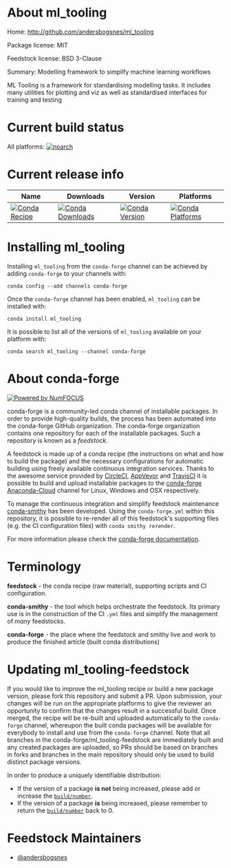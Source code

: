 <!--
# -*- mode: jinja -*-
-->

About ml_tooling
================

Home: http://github.com/andersbogsnes/ml_tooling

Package license: MIT

Feedstock license: BSD 3-Clause

Summary: Modelling framework to simplify machine learning workflows

ML Tooling is a framework for standardising modelling tasks. It includes many utilities
for plotting and viz as well as standardised interfaces for training and testing


Current build status
====================

All platforms:
[![noarch](https://img.shields.io/circleci/project/github/conda-forge/ml_tooling-feedstock/master.svg?label=noarch)](https://circleci.com/gh/conda-forge/ml_tooling-feedstock)

Current release info
====================

| Name | Downloads | Version | Platforms |
| --- | --- | --- | --- |
| [![Conda Recipe](https://img.shields.io/badge/recipe-ml_tooling-green.svg)](https://anaconda.org/conda-forge/ml_tooling) | [![Conda Downloads](https://img.shields.io/conda/dn/conda-forge/ml_tooling.svg)](https://anaconda.org/conda-forge/ml_tooling) | [![Conda Version](https://img.shields.io/conda/vn/conda-forge/ml_tooling.svg)](https://anaconda.org/conda-forge/ml_tooling) | [![Conda Platforms](https://img.shields.io/conda/pn/conda-forge/ml_tooling.svg)](https://anaconda.org/conda-forge/ml_tooling) |

Installing ml_tooling
=====================

Installing `ml_tooling` from the `conda-forge` channel can be achieved by adding `conda-forge` to your channels with:

```
conda config --add channels conda-forge
```

Once the `conda-forge` channel has been enabled, `ml_tooling` can be installed with:

```
conda install ml_tooling
```

It is possible to list all of the versions of `ml_tooling` available on your platform with:

```
conda search ml_tooling --channel conda-forge
```


About conda-forge
=================

[![Powered by NumFOCUS](https://img.shields.io/badge/powered%20by-NumFOCUS-orange.svg?style=flat&colorA=E1523D&colorB=007D8A)](http://numfocus.org)

conda-forge is a community-led conda channel of installable packages.
In order to provide high-quality builds, the process has been automated into the
conda-forge GitHub organization. The conda-forge organization contains one repository
for each of the installable packages. Such a repository is known as a *feedstock*.

A feedstock is made up of a conda recipe (the instructions on what and how to build
the package) and the necessary configurations for automatic building using freely
available continuous integration services. Thanks to the awesome service provided by
[CircleCI](https://circleci.com/), [AppVeyor](https://www.appveyor.com/)
and [TravisCI](https://travis-ci.org/) it is possible to build and upload installable
packages to the [conda-forge](https://anaconda.org/conda-forge)
[Anaconda-Cloud](https://anaconda.org/) channel for Linux, Windows and OSX respectively.

To manage the continuous integration and simplify feedstock maintenance
[conda-smithy](https://github.com/conda-forge/conda-smithy) has been developed.
Using the ``conda-forge.yml`` within this repository, it is possible to re-render all of
this feedstock's supporting files (e.g. the CI configuration files) with ``conda smithy rerender``.

For more information please check the [conda-forge documentation](https://conda-forge.org/docs/).

Terminology
===========

**feedstock** - the conda recipe (raw material), supporting scripts and CI configuration.

**conda-smithy** - the tool which helps orchestrate the feedstock.
                   Its primary use is in the construction of the CI ``.yml`` files
                   and simplify the management of *many* feedstocks.

**conda-forge** - the place where the feedstock and smithy live and work to
                  produce the finished article (built conda distributions)


Updating ml_tooling-feedstock
=============================

If you would like to improve the ml_tooling recipe or build a new
package version, please fork this repository and submit a PR. Upon submission,
your changes will be run on the appropriate platforms to give the reviewer an
opportunity to confirm that the changes result in a successful build. Once
merged, the recipe will be re-built and uploaded automatically to the
`conda-forge` channel, whereupon the built conda packages will be available for
everybody to install and use from the `conda-forge` channel.
Note that all branches in the conda-forge/ml_tooling-feedstock are
immediately built and any created packages are uploaded, so PRs should be based
on branches in forks and branches in the main repository should only be used to
build distinct package versions.

In order to produce a uniquely identifiable distribution:
 * If the version of a package **is not** being increased, please add or increase
   the [``build/number``](https://conda.io/docs/user-guide/tasks/build-packages/define-metadata.html#build-number-and-string).
 * If the version of a package **is** being increased, please remember to return
   the [``build/number``](https://conda.io/docs/user-guide/tasks/build-packages/define-metadata.html#build-number-and-string)
   back to 0.

Feedstock Maintainers
=====================

* [@andersbogsnes](https://github.com/andersbogsnes/)

